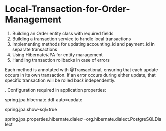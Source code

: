 # Local-Transaction-for-Order-Management

1. Building an Order entity class with required fields
2. Building a transaction service to handle local transactions
3. Implementing methods for updating accounting_id and payment_id in separate transactions
4. Using Hibernate/JPA for entity management
5. Handling transaction rollbacks in case of errors

Each method is annotated with @Transactional, ensuring that each update occurs in its own transaction. If an error occurs during either update, that specific transaction will be rolled back independently.


. Configuration required in application.properties:

  spring.jpa.hibernate.ddl-auto=update
  
  spring.jpa.show-sql=true
  
  spring.jpa.properties.hibernate.dialect=org.hibernate.dialect.PostgreSQLDialect
